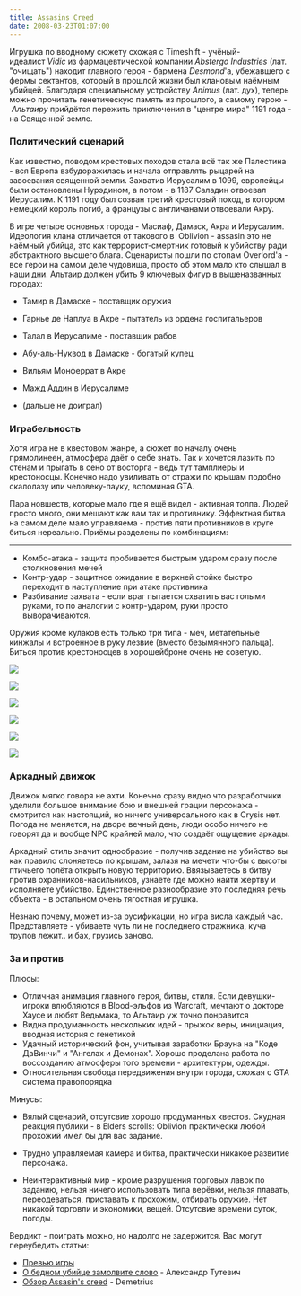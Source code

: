 ```yaml
---
title: Assasins Creed
date: 2008-03-23T01:07:00
---
```


Игрушка по вводному сюжету схожая с Timeshift - учёный-идеалист _Vidic_ из фармацевтической компании _Abstergo Industries_ (лат. "очищать") находит главного героя - бармена _Desmond_'а, убежавшего с фермы сектантов, который в прошлой жизни был клановым наёмным убийцей. Благодаря специальному устройству _Animus_ (лат. дух), теперь можно прочитать генетическую память из прошлого, а самому герою - _Альтаиру_ прийдётся пережить приключения в "центре мира" 1191 года - на Священной земле.

<!-- truncate -->

### Политический сценарий  

Как известно, поводом крестовых походов стала всё так же Палестина - вся Европа взбудоражилась и начала отправлять рыцарей на завоевания священной земли. Захватив Иерусалим в 1099, европейцы были остановлены Нурэдином, а потом - в 1187 Саладин отвоевал Иерусалим. К 1191 году был созван третий крестовый поход, в котором немецкий король погиб, а французы с англичанами отвоевали Акру.

В игре четыре основных города - Масиаф, Дамаск, Акра и Иерусалим. Идеология клана отличается от такового в  Oblivion - assasin это не наёмный убийца, это как террорист-смертник готовый к убийству ради абстрактного высшего блага. Сценаристы пошли по стопам Overlord'а - все герои на самом деле чудовища, просто об этом мало кто слышал в наши дни. Альтаир должен убить 9 ключевых фигур в вышеназванных городах:

- Тамир в Дамаске - поставщик оружия
- Гарнье де Наплуа в Акре - пытатель из ордена госпитальеров  
    
- Талал в Иерусалиме - поставщик рабов
- Абу-аль-Нуквод в Дамаске - богатый купец
- Вильям Монферрат в Акре
- Мажд Аддин в Иерусалиме
- (дальше не доиграл)


### Играбельность

Хотя игра не в квестовом жанре, а сюжет по началу очень прямолинеен, атмосфера даёт о себе знать. Так и хочется лазить по стенам и прыгать в сено от восторга - ведь тут тамплиеры и крестоносцы. Конечно надо увиливать от стражи по крышам подобно скалолазу или человеку-пауку, вспоминая GTA.

Пара новшеств, которые мало где я ещё видел - активная толпа. Людей просто много, они мешают как вам так и противнику. Эффектная битва на самом деле мало управляема - против пяти противников в круге биться нереально. Приёмы разделены по комбинациям:

---

- Комбо-атака - защита пробивается быстрым ударом сразу после столкновения мечей
- Контр-удар - защитное ожидание в верхней стойке быстро переходит в наступление при атаке противника
- Разбивание захвата - если враг пытается схватить вас голыми руками, то по аналогии с контр-ударом, руки просто выворачиваются.

Оружия кроме кулаков есть только три типа - меч, метательные кинжалы и встроенное в руку лезвие (вместо безымянного пальца). Биться против крестоносцев в хорошейброне очень не советую..

![](img/assasin_creed_06_akra.jpg)

![](img/assasin_creed_07_jerusalem.jpg)

![](img/assasin_creed_04_fly.jpg)

![](img/assasin_creed_05_water.jpg)

![](img/assasin_creed_08_damascus.jpg)

![](img/assasin_creed_01.jpg)

### Аркадный движок  

Движок мягко говоря не ахти. Конечно сразу видно что разработчики уделили большое внимание бою и внешней грации персонажа - смотрится как настоящий, но ничего универсального как в Crysis нет. Погода не меняется, на дворе вечный день, люди особо ничего не говорят да и вообще NPC крайней мало, что создаёт ощущение аркады.

Аркадный стиль значит однообразие - получив задание на убийство вы как правило слоняетесь по крышам, залазя на мечети что-бы с высоты птичьего полёта открыть новую территорию. Ввязываетесь в битву против охранников-насильников, узнаёте где можно найти жертву и исполняете убийство. Единственное разнообразие это последняя речь объекта - в остальном очень тягостная игрушка.

Незнаю почему, может из-за русификации, но игра висла каждый час. Представляете - убиваете чуть ли не последнего стражника, куча трупов лежит.. и бах, грузись заново.

### За и против

Плюсы:

- Отличная анимация главного героя, битвы, стиля. Если девушки-игроки влюбляются в Blood-эльфов из Warcraft, мечтают о докторе Хаусе и любят Ведьмака, то Альтаир уж точно понравится
- Видна продуманность нескольких идей - прыжок веры, инициация, вводная история с генетикой
- Удачный исторический фон, учитывая заработки Брауна на "Коде ДаВинчи" и "Ангелах и Демонах". Хорошо проделана работа по воссозданию атмосферы того времени - архитектуры, одежды.
- Относительная свобода передвижения внутри города, схожая с GTA система правопорядка  
    

Минусы:

- Вялый сценарий, отсутсвие хорошо продуманных квестов. Скудная реакция публики - в Elders scrolls: Oblivion практически любой прохожий имел бы для вас задание.
- Трудно управляемая камера и битва, практически никакое развитие персонажа.  
    
- Неинтерактивный мир - кроме разрушения торговых лавок по заданию, нельзя ничего использовать типа верёвки, нельзя плавать, переодеваться, приставать к прохожим, отбирать оружие. Нет никакой торговли и экономики, вещей. Отсутсвие времени суток, погоды.

Вердикт - поиграть можно, но надолго не задержится. Вас могут переубедить статьи:

- [Превью игры](http://xtgamers.com/page-id-1637.html)
- [О бедном убийце замолвите слово](http://www.gametech.ru/cgi-bin/show.pl?option=review&id=178) - Александр Тутевич
- [Обзор Assasin's creed](http://www.uaplay.com/games/action/assassins/review.html) - Demetrius